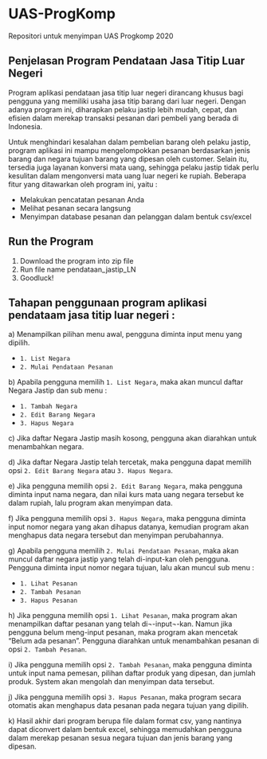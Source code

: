 # UAS-ProgKomp
Repositori untuk menyimpan UAS Progkomp 2020

## Penjelasan Program Pendataan Jasa Titip Luar Negeri

Program aplikasi pendataan jasa titip luar negeri dirancang khusus bagi pengguna yang memiliki usaha jasa titip barang dari luar negeri. Dengan adanya program ini, diharapkan pelaku jastip lebih mudah, cepat, dan efisien dalam merekap transaksi pesanan dari pembeli yang berada di Indonesia.

Untuk menghindari kesalahan dalam pembelian barang oleh pelaku jastip, program aplikasi ini mampu mengelompokkan pesanan berdasarkan jenis barang dan negara tujuan barang yang dipesan oleh customer. Selain itu, tersedia juga layanan konversi mata uang, sehingga pelaku jastip tidak perlu kesulitan dalam mengonversi mata uang luar negeri ke rupiah. Beberapa fitur yang ditawarkan oleh program ini, yaitu :

* Melakukan pencatatan pesanan Anda
* Melihat pesanan secara langsung
* Menyimpan database pesanan dan pelanggan dalam bentuk csv/excel

## Run the Program
1. Download the program into zip file
2. Run file name pendataan_jastip_LN
3. Goodluck!

## Tahapan penggunaan program aplikasi pendataam jasa titip luar negeri :
a) Menampilkan pilihan menu awal, pengguna diminta input menu yang dipilih.
* `1. List Negara`
* `2. Mulai Pendataan Pesanan`

b) Apabila pengguna memilih `1. List Negara`, maka akan muncul daftar Negara Jastip dan sub menu :
* `1. Tambah Negara`
* `2. Edit Barang Negara`
* `3. Hapus Negara`

c) Jika daftar Negara Jastip masih kosong, pengguna akan diarahkan untuk menambahkan negara.

d) Jika daftar Negara Jastip telah tercetak, maka pengguna dapat memilih opsi `2. Edit Barang Negara` atau `3. Hapus Negara`.

e) Jika pengguna memilih opsi `2. Edit Barang Negara`, maka pengguna diminta input nama negara, dan nilai kurs mata uang negara tersebut ke dalam rupiah, lalu program akan menyimpan data.

f) Jika pengguna memilih opsi `3. Hapus Negara`, maka pengguna diminta input  nomor negara yang akan dihapus datanya, kemudian program akan menghapus data negara tersebut dan menyimpan perubahannya.

g) Apabila pengguna memilih `2. Mulai Pendataan Pesanan`, maka akan muncul daftar negara jastip yang telah di-input-kan oleh pengguna. Pengguna diminta input nomor negara tujuan, lalu akan muncul sub menu :

* `1. Lihat Pesanan`
* `2. Tambah Pesanan`
* `3. Hapus Pesanan`

h) Jika pengguna memilih opsi `1. Lihat Pesanan`, maka program akan menampilkan daftar pesanan yang telah di¬-input¬-kan. Namun jika pengguna belum meng-input pesanan, maka program akan mencetak “Belum ada pesanan”. Pengguna diarahkan untuk menambahkan pesanan di opsi `2. Tambah Pesanan`.

i) Jika pengguna memilih opsi `2. Tambah Pesanan`, maka pengguna diminta untuk input  nama pemesan, pilihan daftar produk yang dipesan, dan jumlah produk. System akan mengolah dan menyimpan data tersebut.

j) Jika pengguna memilih opsi `3. Hapus Pesanan`, maka program secara otomatis akan menghapus data pesanan pada negara tujuan yang dipilih.

k) Hasil akhir dari program berupa file dalam format csv, yang nantinya dapat diconvert dalam bentuk excel, sehingga memudahkan pengguna dalam merekap pesanan sesua negara tujuan dan jenis barang yang dipesan.
